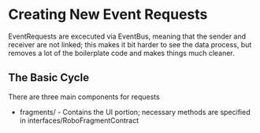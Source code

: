 # Creating New Event Requests

EventRequests are excecuted via EventBus, meaning that the sender and receiver are not linked; this makes it bit harder to see the data process, but removes a lot of the boilerplate code and makes things much cleaner.

## The Basic Cycle

There are three main components for requests
* fragments/ - Contains the UI portion; necessary methods are specified in interfaces/RoboFragmentContract